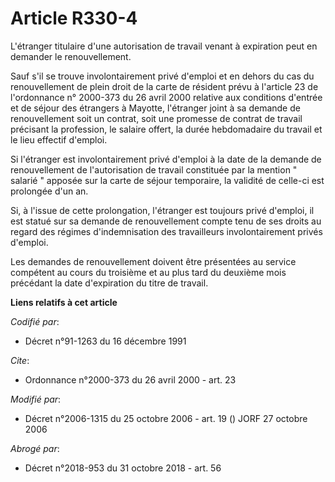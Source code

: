 # Article R330-4

L'étranger titulaire d'une autorisation de travail venant à expiration peut en demander le renouvellement. 

Sauf s'il se trouve involontairement privé d'emploi et en dehors du cas du renouvellement de plein droit de la carte de
résident prévu à l'article 23 de l'ordonnance n° 2000-373 du 26 avril 2000 relative aux conditions d'entrée et de séjour des
étrangers à Mayotte, l'étranger joint à sa demande de renouvellement soit un contrat, soit une promesse de contrat de travail
précisant la profession, le salaire offert, la durée hebdomadaire du travail et le lieu effectif d'emploi. 

Si l'étranger est involontairement privé d'emploi à la date de la demande de renouvellement de l'autorisation de travail
constituée par la mention " salarié " apposée sur la carte de séjour temporaire, la validité de celle-ci est prolongée d'un
an. 

Si, à l'issue de cette prolongation, l'étranger est toujours privé d'emploi, il est statué sur sa demande de renouvellement
compte tenu de ses droits au regard des régimes d'indemnisation des travailleurs involontairement privés d'emploi. 

Les demandes de renouvellement doivent être présentées au service compétent au cours du troisième et au plus tard du deuxième
mois précédant la date d'expiration du titre de travail.

**Liens relatifs à cet article**

_Codifié par_:

  - Décret n°91-1263 du 16 décembre 1991

_Cite_:

  - Ordonnance n°2000-373 du 26 avril 2000 - art. 23

_Modifié par_:

  - Décret n°2006-1315 du 25 octobre 2006 - art. 19 () JORF 27 octobre 2006

_Abrogé par_:

  - Décret n°2018-953 du 31 octobre 2018 - art. 56
